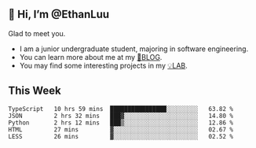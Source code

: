 ## 👋 Hi, I’m @EthanLuu

Glad to meet you.

- I am a junior undergraduate student, majoring in software engineering.
- You can learn more about me at my [📝BLOG](https://blog.ethanloo.cn).
- You may find some interesting projects in my [💡LAB](https://lab.ethanloo.cn).

## This Week
<!--START_SECTION:waka-->
```text
TypeScript   10 hrs 59 mins  ████████████████░░░░░░░░░   63.82 % 
JSON         2 hrs 32 mins   ███▓░░░░░░░░░░░░░░░░░░░░░   14.80 % 
Python       2 hrs 12 mins   ███▒░░░░░░░░░░░░░░░░░░░░░   12.86 % 
HTML         27 mins         ▓░░░░░░░░░░░░░░░░░░░░░░░░   02.67 % 
LESS         26 mins         ▓░░░░░░░░░░░░░░░░░░░░░░░░   02.52 % 
```
<!--END_SECTION:waka-->
